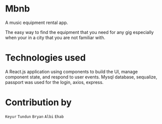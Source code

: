 # Mbnb
A music equipment rental app.

The easy way to find the equipment that you need for any gig especially when your in a city that you are not familiar with.


# Technologies used
A React.js application using components to build the UI, manage component state, and respond to user events.
Mysql database, 
sequalize,
passport was used for the login,
axios,
express.









# Contribution by
`Keyur` `Tundun` `Bryan` `Albi` `Ehab`
